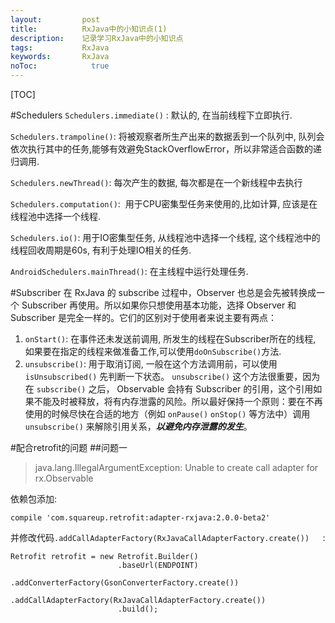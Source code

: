 ```yaml
---
layout:         post
title:          RxJava中的小知识点(1)
description:    记录学习RxJava中的小知识点
tags:           RxJava
keywords:       RxJava
noToc: 			  true
---
```


[TOC]

#Schedulers
`Schedulers.immediate()` : 默认的, 在当前线程下立即执行.

`Schedulers.trampoline()`: 将被观察者所生产出来的数据丢到一个队列中, 队列会依次执行其中的任务,能够有效避免StackOverflowError，所以非常适合函数的递归调用.

`Schedulers.newThread()`: 每次产生的数据, 每次都是在一个新线程中去执行

`Schedulers.computation()`:  用于CPU密集型任务来使用的,比如计算, 应该是在线程池中选择一个线程.

`Schedulers.io()`: 用于IO密集型任务, 从线程池中选择一个线程, 这个线程池中的线程回收周期是60s, 有利于处理IO相关的任务.

`AndroidSchedulers.mainThread()`: 在主线程中运行处理任务.

#Subscriber
在 RxJava 的 subscribe 过程中，Observer 也总是会先被转换成一个 Subscriber 再使用。所以如果你只想使用基本功能，选择 Observer 和 Subscriber 是完全一样的。它们的区别对于使用者来说主要有两点：

1. `onStart()`: 在事件还未发送前调用, 所发生的线程在Subscriber所在的线程, 如果要在指定的线程来做准备工作,可以使用`doOnSubscribe()`方法.
2. `unsubscribe()`: 用于取消订阅, 一般在这个方法调用前，可以使用 `isUnsubscribed()` 先判断一下状态。 `unsubscribe()` 这个方法很重要，因为在 `subscribe()` 之后， Observable 会持有 Subscriber 的引用，这个引用如果不能及时被释放，将有内存泄露的风险。所以最好保持一个原则：要在不再使用的时候尽快在合适的地方（例如 `onPause()` `onStop()` 等方法中）调用 `unsubscribe()` 来解除引用关系，***以避免内存泄露的发生***。


#配合retrofit的问题
##问题一
>java.lang.IllegalArgumentException: Unable to create call adapter for rx.Observable<String>  

依赖包添加:

```
compile 'com.squareup.retrofit:adapter-rxjava:2.0.0-beta2'  
```
并修改代码`.addCallAdapterFactory(RxJavaCallAdapterFactory.create())  
`:

```
Retrofit retrofit = new Retrofit.Builder()  
                        .baseUrl(ENDPOINT)  
                        .addConverterFactory(GsonConverterFactory.create())  
                        .addCallAdapterFactory(RxJavaCallAdapterFactory.create())  
                        .build(); 
```

